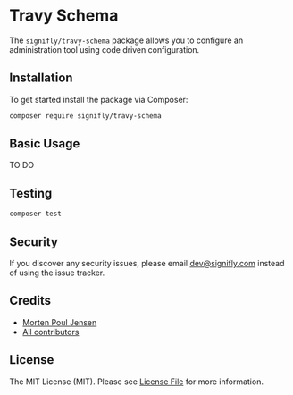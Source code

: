 # Travy Schema

The `signifly/travy-schema` package allows you to configure an administration tool using code driven configuration.

## Installation

To get started install the package via Composer:

```bash
composer require signifly/travy-schema
```

## Basic Usage

TO DO

## Testing

```bash
composer test
```

## Security

If you discover any security issues, please email dev@signifly.com instead of using the issue tracker.

## Credits

- [Morten Poul Jensen](https://github.com/pactode)
- [All contributors](../../contributors)

## License

The MIT License (MIT). Please see [License File](LICENSE.md) for more information.
